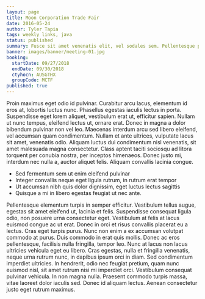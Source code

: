 ```yaml
---
layout: page
title: Moon Corporation Trade Fair
date: 2016-05-24
author: Tyler Tapia
tags: weekly links, java
status: published
summary: Fusce sit amet venenatis elit, vel sodales sem. Pellentesque pulvinar.
banner: images/banner/meeting-01.jpg
booking:
  startDate: 09/27/2018
  endDate: 09/30/2018
  ctyhocn: AUSGTHX
  groupCode: MCTF
published: true
---
```

Proin maximus eget odio id pulvinar. Curabitur arcu lacus, elementum id eros at, lobortis luctus nunc. Phasellus egestas iaculis lectus in porta. Suspendisse eget lorem aliquet, vestibulum erat ut, efficitur sapien. Nullam ut nunc tempus, eleifend lectus ut, ornare erat. Donec in magna a dolor bibendum pulvinar non vel leo. Maecenas interdum arcu sed libero eleifend, vel accumsan quam condimentum. Nullam et ante ultrices, vulputate lacus sit amet, venenatis odio. Aliquam luctus dui condimentum nisl venenatis, sit amet malesuada magna consectetur. Class aptent taciti sociosqu ad litora torquent per conubia nostra, per inceptos himenaeos. Donec justo mi, interdum nec nulla a, auctor aliquet felis. Aliquam convallis lacinia congue.

* Sed fermentum sem ut enim eleifend pulvinar
* Integer convallis neque eget ligula rutrum, in rutrum erat tempor
* Ut accumsan nibh quis dolor dignissim, eget luctus lectus sagittis
* Quisque a mi in libero egestas feugiat ut nec ante.

Pellentesque elementum turpis in semper efficitur. Vestibulum tellus augue, egestas sit amet eleifend ut, lacinia et felis. Suspendisse consequat ligula odio, non posuere urna consectetur eget. Vestibulum at felis at lacus euismod congue ac ut erat. Donec in orci et risus convallis placerat eu a lectus. Cras eget turpis purus. Nunc non enim a ex accumsan volutpat commodo at purus. Duis commodo in erat quis mollis.
Donec ac eros pellentesque, facilisis nulla fringilla, tempor leo. Nunc at lacus non lacus ultricies vehicula eget eu libero. Cras egestas, nulla et fringilla venenatis, neque urna rutrum nunc, in dapibus ipsum orci in diam. Sed condimentum imperdiet ultricies. In hendrerit, odio nec feugiat pretium, quam nunc euismod nisl, sit amet rutrum nisi mi imperdiet orci. Vestibulum consequat pulvinar vehicula. In non magna nulla. Praesent commodo turpis massa, vitae laoreet dolor iaculis sed. Donec id aliquam lectus. Aenean consectetur justo eget rutrum maximus.

